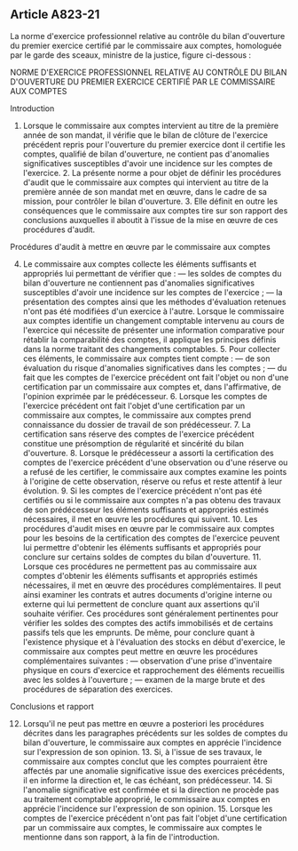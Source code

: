 Article A823-21
----
La norme d'exercice professionnel relative au contrôle du bilan d'ouverture du
premier exercice certifié par le commissaire aux comptes, homologuée par le
garde des sceaux, ministre de la justice, figure ci-dessous :

NORME D'EXERCICE PROFESSIONNEL RELATIVE AU CONTRÔLE DU BILAN D'OUVERTURE DU
PREMIER EXERCICE CERTIFIÉ PAR LE COMMISSAIRE AUX COMPTES


Introduction

1. Lorsque le commissaire aux comptes intervient au titre de la première année
de son mandat, il vérifie que le bilan de clôture de l'exercice précédent repris
pour l'ouverture du premier exercice dont il certifie les comptes, qualifié de
bilan d'ouverture, ne contient pas d'anomalies significatives susceptibles
d'avoir une incidence sur les comptes de l'exercice. 2. La présente norme a pour
objet de définir les procédures d'audit que le commissaire aux comptes qui
intervient au titre de la première année de son mandat met en œuvre, dans le
cadre de sa mission, pour contrôler le bilan d'ouverture. 3. Elle définit en
outre les conséquences que le commissaire aux comptes tire sur son rapport des
conclusions auxquelles il aboutit à l'issue de la mise en œuvre de ces
procédures d'audit.

Procédures d'audit à mettre en œuvre par le commissaire aux comptes

4. Le commissaire aux comptes collecte les éléments suffisants et appropriés lui
permettant de vérifier que : ― les soldes de comptes du bilan d'ouverture ne
contiennent pas d'anomalies significatives susceptibles d'avoir une incidence
sur les comptes de l'exercice ; ― la présentation des comptes ainsi que les
méthodes d'évaluation retenues n'ont pas été modifiées d'un exercice à l'autre.
Lorsque le commissaire aux comptes identifie un changement comptable intervenu
au cours de l'exercice qui nécessite de présenter une information comparative
pour rétablir la comparabilité des comptes, il applique les principes définis
dans la norme traitant des changements comptables. 5. Pour collecter ces
éléments, le commissaire aux comptes tient compte : ― de son évaluation du
risque d'anomalies significatives dans les comptes ; ― du fait que les comptes
de l'exercice précédent ont fait l'objet ou non d'une certification par un
commissaire aux comptes et, dans l'affirmative, de l'opinion exprimée par le
prédécesseur. 6. Lorsque les comptes de l'exercice précédent ont fait l'objet
d'une certification par un commissaire aux comptes, le commissaire aux comptes
prend connaissance du dossier de travail de son prédécesseur. 7. La
certification sans réserve des comptes de l'exercice précédent constitue une
présomption de régularité et sincérité du bilan d'ouverture. 8. Lorsque le
prédécesseur a assorti la certification des comptes de l'exercice précédent
d'une observation ou d'une réserve ou a refusé de les certifier, le commissaire
aux comptes examine les points à l'origine de cette observation, réserve ou
refus et reste attentif à leur évolution. 9. Si les comptes de l'exercice
précédent n'ont pas été certifiés ou si le commissaire aux comptes n'a pas
obtenu des travaux de son prédécesseur les éléments suffisants et appropriés
estimés nécessaires, il met en œuvre les procédures qui suivent. 10. Les
procédures d'audit mises en œuvre par le commissaire aux comptes pour les
besoins de la certification des comptes de l'exercice peuvent lui permettre
d'obtenir les éléments suffisants et appropriés pour conclure sur certains
soldes de comptes du bilan d'ouverture. 11. Lorsque ces procédures ne permettent
pas au commissaire aux comptes d'obtenir les éléments suffisants et appropriés
estimés nécessaires, il met en œuvre des procédures complémentaires. Il peut
ainsi examiner les contrats et autres documents d'origine interne ou externe qui
lui permettent de conclure quant aux assertions qu'il souhaite vérifier. Ces
procédures sont généralement pertinentes pour vérifier les soldes des comptes
des actifs immobilisés et de certains passifs tels que les emprunts. De même,
pour conclure quant à l'existence physique et à l'évaluation des stocks en début
d'exercice, le commissaire aux comptes peut mettre en œuvre les procédures
complémentaires suivantes : ― observation d'une prise d'inventaire physique en
cours d'exercice et rapprochement des éléments recueillis avec les soldes à
l'ouverture ; ― examen de la marge brute et des procédures de séparation des
exercices.


Conclusions et rapport

12. Lorsqu'il ne peut pas mettre en œuvre a posteriori les procédures décrites
dans les paragraphes précédents sur les soldes de comptes du bilan d'ouverture,
le commissaire aux comptes en apprécie l'incidence sur l'expression de son
opinion. 13. Si, à l'issue de ses travaux, le commissaire aux comptes conclut
que les comptes pourraient être affectés par une anomalie significative issue
des exercices précédents, il en informe la direction et, le cas échéant, son
prédécesseur. 14. Si l'anomalie significative est confirmée et si la direction
ne procède pas au traitement comptable approprié, le commissaire aux comptes en
apprécie l'incidence sur l'expression de son opinion. 15. Lorsque les comptes de
l'exercice précédent n'ont pas fait l'objet d'une certification par un
commissaire aux comptes, le commissaire aux comptes le mentionne dans son
rapport, à la fin de l'introduction.
